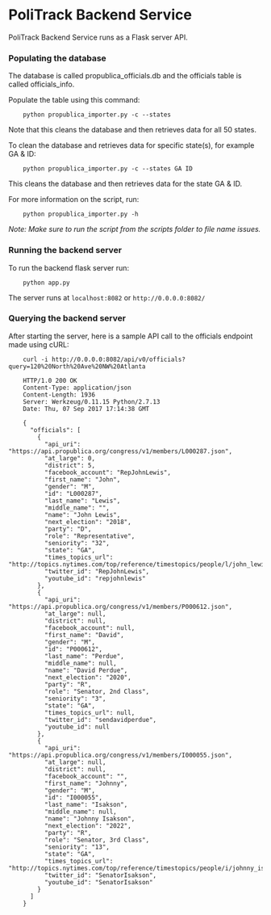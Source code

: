 # PoliTrack Backend Service

PoliTrack Backend Service runs as a Flask server API.

### Populating the database
The database is called propublica_officials.db and the officials table is called officials_info.

Populate the table using this command:
```
    python propublica_importer.py -c --states
```
Note that this cleans the database and then retrieves data for all 50 states.

To clean the database and retrieves data for specific state(s), for example GA & ID:
```
    python propublica_importer.py -c --states GA ID
```
This cleans the database and then retrieves data for the state GA & ID.

For more information on the script, run:
```
    python propublica_importer.py -h
```

*Note: Make sure to run the script from the scripts folder to file name issues.*

### Running the backend server
To run the backend flask server run:
```
    python app.py
```
The server runs at `localhost:8082` or `http://0.0.0.0:8082/`

### Querying the backend server

After starting the server, here is a sample API call to the officials endpoint made using cURL:
```
    curl -i http://0.0.0.0:8082/api/v0/officials?query=120%20North%20Ave%20NW%20Atlanta

    HTTP/1.0 200 OK
    Content-Type: application/json
    Content-Length: 1936
    Server: Werkzeug/0.11.15 Python/2.7.13
    Date: Thu, 07 Sep 2017 17:14:38 GMT

    {
      "officials": [
        {
          "api_uri": "https://api.propublica.org/congress/v1/members/L000287.json",
          "at_large": 0,
          "district": 5,
          "facebook_account": "RepJohnLewis",
          "first_name": "John",
          "gender": "M",
          "id": "L000287",
          "last_name": "Lewis",
          "middle_name": "",
          "name": "John Lewis",
          "next_election": "2018",
          "party": "D",
          "role": "Representative",
          "seniority": "32",
          "state": "GA",
          "times_topics_url": "http://topics.nytimes.com/top/reference/timestopics/people/l/john_lewis/index.html",
          "twitter_id": "RepJohnLewis",
          "youtube_id": "repjohnlewis"
        },
        {
          "api_uri": "https://api.propublica.org/congress/v1/members/P000612.json",
          "at_large": null,
          "district": null,
          "facebook_account": null,
          "first_name": "David",
          "gender": "M",
          "id": "P000612",
          "last_name": "Perdue",
          "middle_name": null,
          "name": "David Perdue",
          "next_election": "2020",
          "party": "R",
          "role": "Senator, 2nd Class",
          "seniority": "3",
          "state": "GA",
          "times_topics_url": null,
          "twitter_id": "sendavidperdue",
          "youtube_id": null
        },
        {
          "api_uri": "https://api.propublica.org/congress/v1/members/I000055.json",
          "at_large": null,
          "district": null,
          "facebook_account": "",
          "first_name": "Johnny",
          "gender": "M",
          "id": "I000055",
          "last_name": "Isakson",
          "middle_name": null,
          "name": "Johnny Isakson",
          "next_election": "2022",
          "party": "R",
          "role": "Senator, 3rd Class",
          "seniority": "13",
          "state": "GA",
          "times_topics_url": "http://topics.nytimes.com/top/reference/timestopics/people/i/johnny_isakson/index.html",
          "twitter_id": "SenatorIsakson",
          "youtube_id": "SenatorIsakson"
        }
      ]
    }
```
